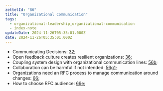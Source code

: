 ```yaml
---
zettelId: "86"
title: "Organizational Communication"
tags:
  - organizational-leadership_organizational-communication
  - index-note
updateDate: 2024-11-26T05:35:01.000Z
date: 2024-11-26T05:35:01.000Z
---
```



- Communicating Decisions: [32](/notes/32/);
- Open feedback culture creates resilient organizations: [36](/notes/36/);
- Coupling system design with organizational communication lines: [56b](/notes/56b/);
- Collaboration can be harmful if not intended: [56g1](/notes/56g1/);
- Organizations need an RFC process to manage communication around changes: [66](/notes/66/);
- How to choose RFC audience: [66e](/notes/66e/);
